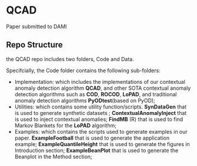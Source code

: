 # QCAD
Paper submitted to DAMI

## Repo Structure

the QCAD repo includes two folders, Code and Data.

Specifcially, the Code folder contains the following sub-folders:

- Implementation: which includes the implementations of our contextual anomaly detection algorithm **QCAD**, and other SOTA contextual anomaly detection algorithms such as **COD**, **ROCOD**, **LoPAD**, and traditional anomaly detection algorithms **PyODtest**(based on PyOD);
- Utilities: which contains some utility function/scripts. **SynDataGen** that is used to generate synthetic datasets ; **ContextualAnomalyInject** that is used to inject contextual anomalies; **FindMB** (R) that is used to find Markov Blankets for the **LoPAD** algorithm;
- Examples: which contains the scripts used to generate examples in our paper. **ExampleFootball** that is used to generate the application example; **ExampleQuantileHeight** that is used to generate the figures in Introduction section; **ExampleBeanPlot** that is used to generate the Beanplot in the Method section;

